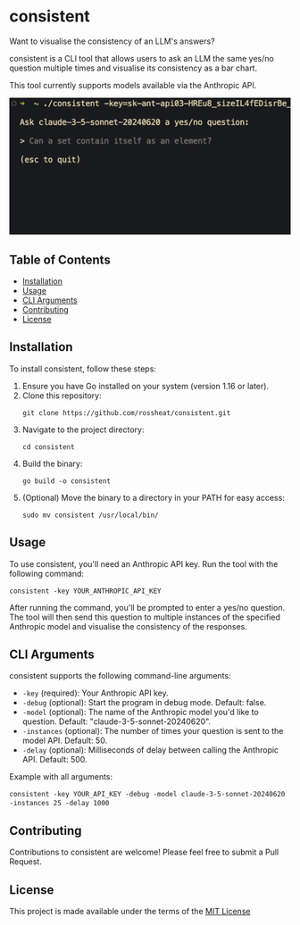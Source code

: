 # consistent

Want to visualise the consistency of an LLM's answers? 

consistent is a CLI tool that allows users to ask an LLM the same yes/no question multiple times and visualise its consistency as a bar chart. 

This tool currently supports models available via the Anthropic API.

![Demo](demo.gif)

## Table of Contents

- [Installation](#installation)
- [Usage](#usage)
- [CLI Arguments](#cli-arguments)
- [Contributing](#contributing)
- [License](#license)

## Installation

To install consistent, follow these steps:

1. Ensure you have Go installed on your system (version 1.16 or later).
2. Clone this repository:
   ```
   git clone https://github.com/rossheat/consistent.git
   ```
3. Navigate to the project directory:
   ```
   cd consistent
   ```
4. Build the binary:
   ```
   go build -o consistent
   ```
5. (Optional) Move the binary to a directory in your PATH for easy access:
   ```
   sudo mv consistent /usr/local/bin/
   ```

## Usage

To use consistent, you'll need an Anthropic API key. Run the tool with the following command:

```
consistent -key YOUR_ANTHROPIC_API_KEY
```

After running the command, you'll be prompted to enter a yes/no question. The tool will then send this question to multiple instances of the specified Anthropic model and visualise the consistency of the responses.

## CLI Arguments

consistent supports the following command-line arguments:

- `-key` (required): Your Anthropic API key.
- `-debug` (optional): Start the program in debug mode. Default: false.
- `-model` (optional): The name of the Anthropic model you'd like to question. Default: "claude-3-5-sonnet-20240620".
- `-instances` (optional): The number of times your question is sent to the model API. Default: 50.
- `-delay` (optional): Milliseconds of delay between calling the Anthropic API. Default: 500.

Example with all arguments:

```
consistent -key YOUR_API_KEY -debug -model claude-3-5-sonnet-20240620 -instances 25 -delay 1000
```

## Contributing

Contributions to consistent are welcome! Please feel free to submit a Pull Request.

## License

This project is made available under the terms of the [MIT License](LICENSE.md)